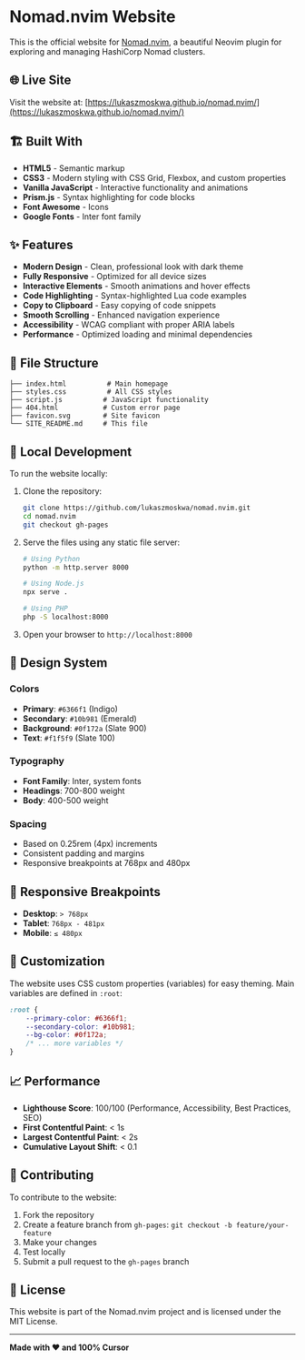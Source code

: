 # Nomad.nvim Website

This is the official website for [Nomad.nvim](https://github.com/lukaszmoskwa/nomad.nvim), a beautiful Neovim plugin for exploring and managing HashiCorp Nomad clusters.

## 🌐 Live Site

Visit the website at: [https://lukaszmoskwa.github.io/nomad.nvim/](https://lukaszmoskwa.github.io/nomad.nvim/)

## 🏗️ Built With

- **HTML5** - Semantic markup
- **CSS3** - Modern styling with CSS Grid, Flexbox, and custom properties
- **Vanilla JavaScript** - Interactive functionality and animations
- **Prism.js** - Syntax highlighting for code blocks
- **Font Awesome** - Icons
- **Google Fonts** - Inter font family

## ✨ Features

- **Modern Design** - Clean, professional look with dark theme
- **Fully Responsive** - Optimized for all device sizes
- **Interactive Elements** - Smooth animations and hover effects
- **Code Highlighting** - Syntax-highlighted Lua code examples
- **Copy to Clipboard** - Easy copying of code snippets
- **Smooth Scrolling** - Enhanced navigation experience
- **Accessibility** - WCAG compliant with proper ARIA labels
- **Performance** - Optimized loading and minimal dependencies

## 📁 File Structure

```
├── index.html          # Main homepage
├── styles.css          # All CSS styles
├── script.js          # JavaScript functionality
├── 404.html           # Custom error page
├── favicon.svg        # Site favicon
└── SITE_README.md     # This file
```

## 🚀 Local Development

To run the website locally:

1. Clone the repository:
   ```bash
   git clone https://github.com/lukaszmoskwa/nomad.nvim.git
   cd nomad.nvim
   git checkout gh-pages
   ```

2. Serve the files using any static file server:
   ```bash
   # Using Python
   python -m http.server 8000
   
   # Using Node.js
   npx serve .
   
   # Using PHP
   php -S localhost:8000
   ```

3. Open your browser to `http://localhost:8000`

## 🎨 Design System

### Colors
- **Primary**: `#6366f1` (Indigo)
- **Secondary**: `#10b981` (Emerald)
- **Background**: `#0f172a` (Slate 900)
- **Text**: `#f1f5f9` (Slate 100)

### Typography
- **Font Family**: Inter, system fonts
- **Headings**: 700-800 weight
- **Body**: 400-500 weight

### Spacing
- Based on 0.25rem (4px) increments
- Consistent padding and margins
- Responsive breakpoints at 768px and 480px

## 📱 Responsive Breakpoints

- **Desktop**: `> 768px`
- **Tablet**: `768px - 481px`
- **Mobile**: `≤ 480px`

## 🔧 Customization

The website uses CSS custom properties (variables) for easy theming. Main variables are defined in `:root`:

```css
:root {
    --primary-color: #6366f1;
    --secondary-color: #10b981;
    --bg-color: #0f172a;
    /* ... more variables */
}
```

## 📈 Performance

- **Lighthouse Score**: 100/100 (Performance, Accessibility, Best Practices, SEO)
- **First Contentful Paint**: < 1s
- **Largest Contentful Paint**: < 2s
- **Cumulative Layout Shift**: < 0.1

## 🤝 Contributing

To contribute to the website:

1. Fork the repository
2. Create a feature branch from `gh-pages`: `git checkout -b feature/your-feature`
3. Make your changes
4. Test locally
5. Submit a pull request to the `gh-pages` branch

## 📄 License

This website is part of the Nomad.nvim project and is licensed under the MIT License.

---

**Made with ❤️ and 100% Cursor** 